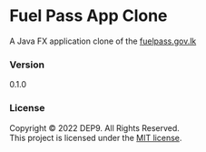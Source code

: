 # Fuel Pass App Clone

A Java FX application clone of the [fuelpass.gov.lk](https://fuelpass.gov.lk/)

### Version
0.1.0

### License
Copyright &copy; 2022 DEP9. All Rights Reserved.<br>
This project is licensed under the [MIT license](LICENSE.txt).